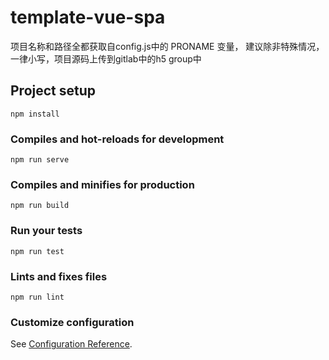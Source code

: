 # template-vue-spa

项目名称和路径全都获取自config.js中的 PRONAME 变量，
建议除非特殊情况，一律小写，项目源码上传到gitlab中的h5 group中

## Project setup
```
npm install
```

### Compiles and hot-reloads for development
```
npm run serve
```

### Compiles and minifies for production
```
npm run build
```

### Run your tests
```
npm run test
```

### Lints and fixes files
```
npm run lint
```

### Customize configuration
See [Configuration Reference](https://cli.vuejs.org/config/).
